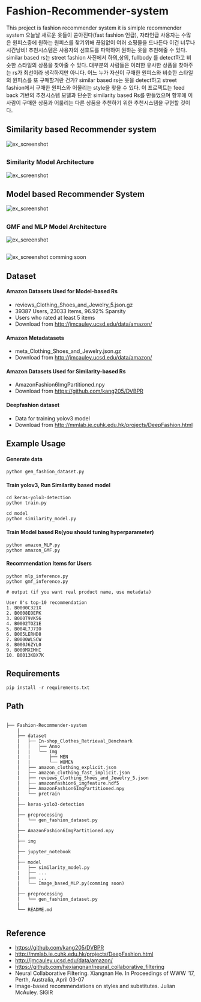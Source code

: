# Fashion-Recommender-system
This project is fashion recommender system
it is simiple recommender system
오늘날 새로운 옷들이 쏟아진다(fast fashion 언급), 자라언급
사용자는 수많은 원피스중에 원하는 원피스를 찾기위해 끊임없이 여러 쇼핑몰을 드나든다
이건 너무나 시간낭비!
추천시스템은 사용자의 선호도를 파악하여 원하는 옷을 추천해줄 수 있다.
similar based rs는 street fashion 사진에서 하의,상의, fullbody 를 detect하고 비슷한 스타일의 상품을 찾아줄 수 있다.
대부분의 사람들은 이러한 유사한 상품을 찾아주는 rs가 최선이라 생각하지만 아니다.
어느 누가 자신이 구매한 원피스와 비슷한 스타일의 원피스를 또 구매할거란 건가?
similar based rs는 옷을 detect하고 street fashion에서 구매한 원피스와 어울리는 style을 찾을 수 있다.
이 프로젝트는 feed back 기반의 추천시스템 모델과 단순한 similarity based Rs를 만들었으며
향후에 이사람이 구매한 상품과 어룰리는 다른 상품을 추천하기 위한 추천시스템을 구현할 것이다.


## Similarity based Recommender system
![ex_screenshot](./img/example.JPG)

##
### Similarity Model Architecture
![ex_screenshot](./img/example3.jpg)





## Model based Recommender System
![ex_screenshot](./img/example2.JPG)
##
### GMF and MLP Model Architecture
![ex_screenshot](./img/example5.JPG)
##





![ex_screenshot](./img/example4.jpg)
comming soon





## Dataset
#### Amazon Datasets Used for Model-based Rs
- reviews_Clothing_Shoes_and_Jewelry_5.json.gz
- 39387 Users, 23033 Items, 96.92% Sparsity
- Users who rated at least 5 items
- Download from http://jmcauley.ucsd.edu/data/amazon/

#### Amazon Metadatasets
- meta_Clothing_Shoes_and_Jewelry.json.gz
- Download from http://jmcauley.ucsd.edu/data/amazon/

#### Amazon Datasets Used for Similarity-based Rs
- AmazonFashion6ImgPartitioned.npy
- Download from https://github.com/kang205/DVBPR

#### Deepfashion dataset
- Data for training yolov3 model
- Download from http://mmlab.ie.cuhk.edu.hk/projects/DeepFashion.html 

## Example Usage

#### Generate data
```
python gem_fashion_dataset.py
```
#### Train yolov3, Run Similarity based model

```
cd keras-yolo3-detection
python train.py
```
```
cd model
python similarity_model.py
```

#### Train Model based Rs(you should tuning hyperparameter)
```
python amazon_MLP.py
python amazon_GMF.py
```
#### Recommendation Items for Users
```
python mlp_inference.py
python gmf_inference.py
```
```
# output (if you want real product name, use metadata)

User 0's top-10 recommendation
1. B0000C321X
2. B0008EOEPK
3. B000T9VK56
4. B0002TOZ1E
5. B004L7J7IO
6. B005LERHD8
7. B0000WLSCW
8. B000J6ZYL0
9. B000MXIMHI
10. B0013KBX7K
```
## Requirements
```
pip install -r requirements.txt
```

## Path
```

├── Fashion-Recommender-system
    |
    ├── dataset
    |   ├── In-shop_Clothes_Retrieval_Benchmark
    |   |   ├── Anno
    |   |   └── Img
    |   |       ├── MEN
    |   |       └── WOMEN
    |   ├── amazon_clothing_explicit.json
    |   ├── amazon_clothing_fast_implicit.json
    |   ├── reviews_Clothing_Shoes_and_Jewelry_5.json
    |   ├── amazonfashion6_imgfeature.hdf5
    |   ├── AmazonFashion6ImgPartitioned.npy
    |   └── pretrain
    |    
    ├── keras-yolo3-detection
    |
    ├── preprocessing
    |   └── gen_fashion_dataset.py
    |
    ├── AmazonFashion6ImgPartitioned.npy
    |
    ├── img
    |
    ├── jupyter_notebook
    |
    ├── model
    |   ├── similarity_model.py
    |   ├── ...
    |   ├── ...
    |   └── Image_based_MLP.py(comming soon)
    |
    ├── preprocessing
    |   └── gen_fashion_dataset.py
    |
    └── README.md
    
```

## Reference
- https://github.com/kang205/DVBPR
- http://mmlab.ie.cuhk.edu.hk/projects/DeepFashion.html
- http://jmcauley.ucsd.edu/data/amazon/
- https://github.com/hexiangnan/neural_collaborative_filtering
- Neural Collaborative Filtering. Xiangnan He. In Proceedings of WWW '17, Perth, Australia, April 03-07
- Image-based recommendations on styles and substitutes. Julian McAuley. SIGIR
